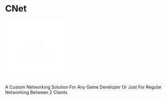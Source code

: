 # CNet

![](Icon/logo_size_invert.png)


A Custom Networking Solution For Any Game Developer Or Just For Regular Networking Between 2 Clients
